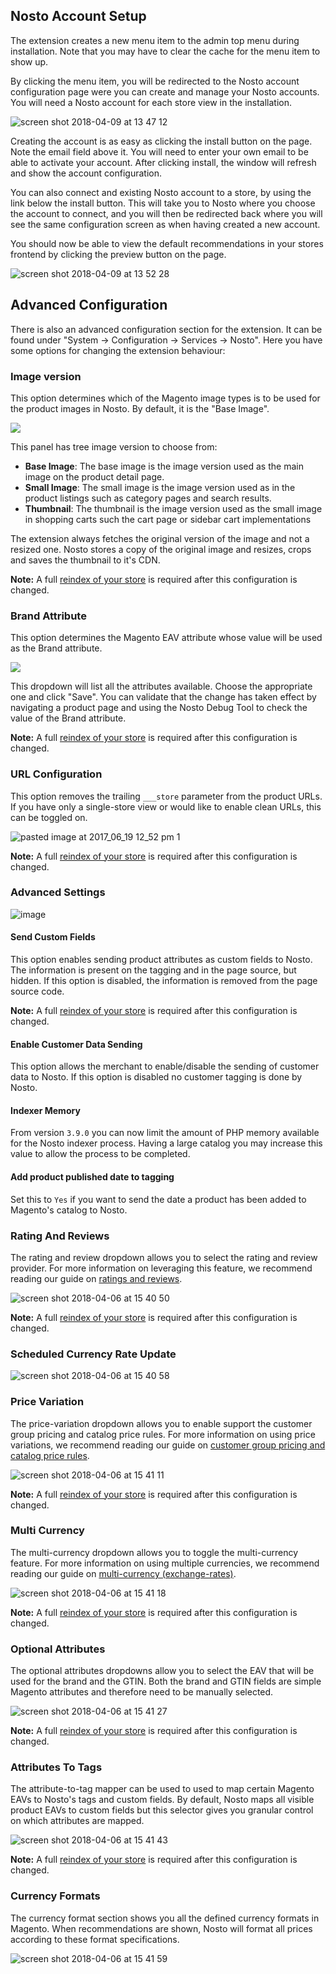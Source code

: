 ## Nosto Account Setup

The extension creates a new menu item to the admin top menu during installation. Note that you may have to clear the cache for the menu item to show up.

By clicking the menu item, you will be redirected to the Nosto account configuration page were you can create and manage your Nosto accounts. You will need a Nosto account for each store view in the installation.

![screen shot 2018-04-09 at 13 47 12](https://user-images.githubusercontent.com/2778820/38494117-5de7fdf8-3bfd-11e8-86b2-45e10a0cf806.png)

Creating the account is as easy as clicking the install button on the page. Note the email field above it. You will need to enter your own email to be able to activate your account. After clicking install, the window will refresh and show the account configuration.

You can also connect and existing Nosto account to a store, by using the link below the install button. This will take you to Nosto where you choose the account to connect, and you will then be redirected back where you will see the same configuration screen as when having created a new account.

You should now be able to view the default recommendations in your stores frontend by clicking the preview button on the page.

![screen shot 2018-04-09 at 13 52 28](https://user-images.githubusercontent.com/2778820/38494118-5e042172-3bfd-11e8-980e-a1f5b65d40a6.png)

## Advanced Configuration

There is also an advanced configuration section for the extension. It can be found under "System -> Configuration -> Services -> Nosto". Here you have some options for changing the extension behaviour:

### Image version

This option determines which of the Magento image types is to be used for the product images in Nosto. By default, it is the "Base Image".

![](https://cloud.githubusercontent.com/assets/327432/19802512/bf6b9526-9d0c-11e6-8555-c076aef5ab21.png)

This panel has tree image version to choose from:

* **Base Image**: The base image is the image version used as the main image on the product detail page.
* **Small Image**: The small image is the image version used as in the product listings such as category pages and search results.
* **Thumbnail**: The thumbnail is the image version used as the small image in shopping carts such the cart page or sidebar cart implementations

The extension always fetches the original version of the image and not a resized one. Nosto stores a copy of the original image and resizes, crops and saves the thumbnail to it's CDN.

**Note:** A full [reindex of your store](https://help.nosto.com/settings-and-troubleshooting-faq/tools-product-reindexupdate) is required after this configuration is changed.

### Brand Attribute

This option determines the Magento EAV attribute whose value will be used as the Brand attribute.

![](https://d3dr1ze7164817.cloudfront.net/items/3c2f2k3U1G3o190K4438/Screen%20Shot%202017-02-21%20at%2012.15.18.png?X-CloudApp-Visitor-Id=2709492&v=21c93ea0)

This dropdown will list all the attributes available. Choose the appropriate one and click "Save". You can validate that the change has taken effect by navigating a product page and using the Nosto Debug Tool to check the value of the Brand attribute.

**Note:** A full [reindex of your store](https://help.nosto.com/settings-and-troubleshooting-faq/tools-product-reindexupdate) is required after this configuration is changed.

### URL Configuration

This option removes the trailing `___store` parameter from the product URLs. If you have only a single-store view or would like to enable clean URLs, this can be toggled on.

![pasted image at 2017_06_19 12_52 pm 1](https://user-images.githubusercontent.com/327432/27281480-bae4f9c0-54f4-11e7-8143-f20869757b22.png)

**Note:** A full [reindex of your store](https://help.nosto.com/settings-and-troubleshooting-faq/tools-product-reindexupdate) is required after this configuration is changed.

### Advanced Settings

![image](https://user-images.githubusercontent.com/2778820/56135456-76d7cd00-5f99-11e9-9bbc-9976e00ac4fd.png)

#### Send Custom Fields

This option enables sending product attributes as custom fields to Nosto. The information is present on the tagging and in the page source, but hidden. If this option is disabled, the information is removed from the page source code.

**Note:** A full [reindex of your store](https://help.nosto.com/settings-and-troubleshooting-faq/tools-product-reindexupdate) is required after this configuration is changed.

#### Enable Customer Data Sending

This option allows the merchant to enable/disable the sending of customer data to Nosto. If this option is disabled no customer tagging is done by Nosto.

#### Indexer Memory
From version `3.9.0` you can now limit the amount of PHP memory available for the Nosto indexer process.
Having a large catalog you may increase this value to allow the process to be completed.

#### Add product published date to tagging
Set this to `Yes` if you want to send the date a product has been added to Magento's catalog to Nosto.

### Rating And Reviews

The rating and review dropdown allows you to select the rating and review provider. For more information on leveraging this feature, we recommend reading our guide on [ratings and reviews](Ratings-&-Reviews).

![screen shot 2018-04-06 at 15 40 50](https://user-images.githubusercontent.com/2778820/38488300-b85a0496-3beb-11e8-90cb-b6e82c0389b1.png)

**Note:** A full [reindex of your store](https://help.nosto.com/settings-and-troubleshooting-faq/tools-product-reindexupdate) is required after this configuration is changed.

### Scheduled Currency Rate Update

![screen shot 2018-04-06 at 15 40 58](https://user-images.githubusercontent.com/2778820/38488306-c1a52fd0-3beb-11e8-8cd9-ca55c1251285.png)

### Price Variation

The price-variation dropdown allows you to enable support the customer group pricing and catalog price rules. For more information on using price variations, we recommend reading our guide on [customer group pricing and catalog price rules](Customer-Group-Pricing).

![screen shot 2018-04-06 at 15 41 11](https://user-images.githubusercontent.com/2778820/38488307-c1c4b760-3beb-11e8-9b13-33e26c9b197b.png)

**Note:** A full [reindex of your store](https://help.nosto.com/settings-and-troubleshooting-faq/tools-product-reindexupdate) is required after this configuration is changed.

### Multi Currency

The multi-currency dropdown allows you to toggle the multi-currency feature. For more information on using multiple currencies, we recommend reading our guide on [multi-currency (exchange-rates)](Multi-Currency-(Exchange-Rates)).

![screen shot 2018-04-06 at 15 41 18](https://user-images.githubusercontent.com/2778820/38488308-c1e573d8-3beb-11e8-96c6-c8d1cde89934.png)

**Note:** A full [reindex of your store](https://help.nosto.com/settings-and-troubleshooting-faq/tools-product-reindexupdate) is required after this configuration is changed.

### Optional Attributes

The optional attributes dropdowns allow you to select the EAV that will be used for the brand and the GTIN. Both the brand and GTIN fields are simple Magento attributes and therefore need to be manually selected.

![screen shot 2018-04-06 at 15 41 27](https://user-images.githubusercontent.com/2778820/38488310-c20536f0-3beb-11e8-9d4c-fec5e23b762a.png)

**Note:** A full [reindex of your store](https://help.nosto.com/settings-and-troubleshooting-faq/tools-product-reindexupdate) is required after this configuration is changed.

### Attributes To Tags

The attribute-to-tag mapper can be used to used to map certain Magento EAVs to Nosto's tags and custom fields. By default, Nosto maps all visible product EAVs to custom fields but this selector gives you granular control on which attributes are mapped.

![screen shot 2018-04-06 at 15 41 43](https://user-images.githubusercontent.com/2778820/38488311-c2225276-3beb-11e8-8b0e-3eb6b5143b36.png)

**Note:** A full [reindex of your store](https://help.nosto.com/settings-and-troubleshooting-faq/tools-product-reindexupdate) is required after this configuration is changed.

### Currency Formats

The currency format section shows you all the defined currency formats in Magento. When recommendations are shown, Nosto will format all prices according to these format specifications.

![screen shot 2018-04-06 at 15 41 59](https://user-images.githubusercontent.com/2778820/38488312-c23f9516-3beb-11e8-9e80-3d91b9711c18.png)